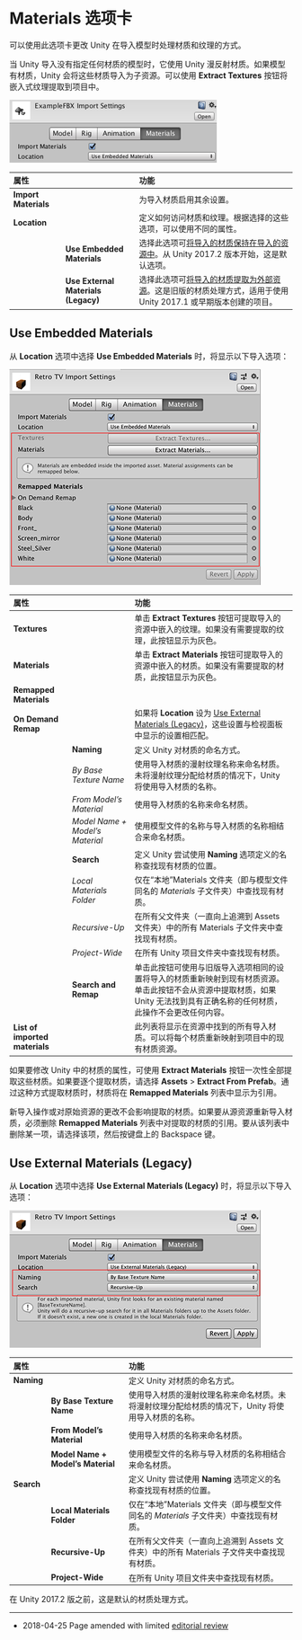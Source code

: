 # Materials 选项卡

可以使用此选项卡更改 Unity 在导入模型时处理材质和纹理的方式。

当 Unity 导入没有指定任何材质的模型时，它使用 Unity 漫反射材质。如果模型有材质，Unity 会将这些材质导入为子资源。可以使用 __Extract Textures__ 按钮将嵌入式纹理提取到项目中。

![Materials 选项卡定义了 Unity 导入材质和纹理的方式](../uploads/Main/FBXImporter-Materials-1.png)


| __属性__|| __功能__ |
|:---|:---|:---| 
|__Import Materials__||为导入材质启用其余设置。|
|__Location__||定义如何访问材质和纹理。根据选择的这些选项，可以使用不同的属性。|
||__Use Embedded Materials__ | 选择此选项可[将导入的材质保持在导入的资源中](#Embedded)。从 Unity 2017.2 版本开始，这是默认选项。 |
||__Use External Materials (Legacy)__ | 选择此选项可[将导入的材质提取为外部资源](#Legacy)。这是旧版的材质处理方式，适用于使用 Unity 2017.1 或早期版本创建的项目。  |


<a name="Embedded"></a> 
## Use Embedded Materials

从 __Location__ 选项中选择 __Use Embedded Materials__ 时，将显示以下导入选项：


![__Use Embedded Materials__ 的导入设置](../uploads/Main/FBXImporter-Materials-2.png)

| __属性__|| __功能__ |
|:---|:---|:---| 
| __Textures__|| 单击 __Extract Textures__ 按钮可提取导入的资源中嵌入的纹理。如果没有需要提取的纹理，此按钮显示为灰色。 |
| __Materials__|| 单击 __Extract Materials__ 按钮可提取导入的资源中嵌入的材质。如果没有需要提取的材质，此按钮显示为灰色。 |
| __Remapped Materials__|||
| __On Demand Remap__|| 如果将 __Location__ 设为 [Use External Materials (Legacy)](#Legacy)，这些设置与检视面板中显示的设置相匹配。  |
|| __Naming__ | 定义 Unity 对材质的命名方式。 |
|| _By Base Texture Name_ | 使用导入材质的漫射纹理名称来命名材质。未将漫射纹理分配给材质的情况下，Unity 将使用导入材质的名称。 |
|| _From Model’s Material_ | 使用导入材质的名称来命名材质。 |
|| _Model Name + Model’s Material_ | 使用模型文件的名称与导入材质的名称相结合来命名材质。 |
|| __Search__ | 定义 Unity 尝试使用 __Naming__ 选项定义的名称查找现有材质的位置。 |
|| _Local Materials Folder_ | 仅在“本地”Materials 文件夹（即与模型文件同名的 *Materials* 子文件夹）中查找现有材质。 |
|| _Recursive-Up_ | 在所有父文件夹（一直向上追溯到 Assets 文件夹）中的所有 Materials 子文件夹中查找现有材质。 |
|| _Project-Wide_ | 在所有 Unity 项目文件夹中查找现有材质。 |
|| __Search and Remap__ | 单击此按钮可使用与旧版导入选项相同的设置将导入的材质重新映射到现有材质资源。单击此按钮不会从资源中提取材质，如果 Unity 无法找到具有正确名称的任何材质，此操作不会更改任何内容。  |
| __List of imported materials__|| 此列表将显示在资源中找到的所有导入材质。可以将每个材质重新映射到项目中的现有材质资源。 |


如果要修改 Unity 中的材质的属性，可使用 __Extract Materials__ 按钮一次性全部提取这些材质。如果要逐个提取材质，请选择 __Assets__ &gt; __Extract From Prefab__。通过这种方式提取材质时，材质将在 __Remapped Materials__ 列表中显示为引用。

新导入操作或对原始资源的更改不会影响提取的材质。如果要从源资源重新导入材质，必须删除 __Remapped Materials__ 列表中对提取的材质的引用。要从该列表中删除某一项，请选择该项，然后按键盘上的 Backspace 键。



<a name="Legacy"></a> 
## Use External Materials (Legacy)

从 __Location__ 选项中选择 __Use External Materials (Legacy)__ 时，将显示以下导入选项：

![__Use External Materials (Legacy)__ 的导入设置](../uploads/Main/FBXImporter-Materials-3.png)

| __属性__|| __功能__ |
|:---|:---|:---| 
| __Naming__ || 定义 Unity 对材质的命名方式。 |
|| __By Base Texture Name__ | 使用导入材质的漫射纹理名称来命名材质。未将漫射纹理分配给材质的情况下，Unity 将使用导入材质的名称。 |
|| __From Model’s Material__ | 使用导入材质的名称来命名材质。 |
|| __Model Name + Model’s Material__ | 使用模型文件的名称与导入材质的名称相结合来命名材质。 |
| __Search__|| 定义 Unity 尝试使用 __Naming__ 选项定义的名称查找现有材质的位置。 |
|| __Local Materials Folder__ | 仅在“本地”Materials 文件夹（即与模型文件同名的 *Materials* 子文件夹）中查找现有材质。  |
|| __Recursive-Up__ | 在所有父文件夹（一直向上追溯到 Assets 文件夹）中的所有 Materials 子文件夹中查找现有材质。 |
|| __Project-Wide__ | 在所有 Unity 项目文件夹中查找现有材质。 |

在 Unity 2017.2 版之前，这是默认的材质处理方式。

---

* <span class="page-edit"> 2018-04-25  Page amended with limited [editorial review](DocumentationEditorialReview.html)
</span>
